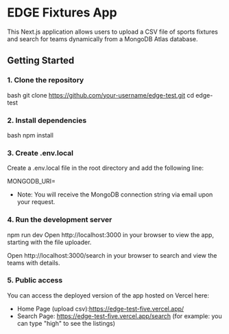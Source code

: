 # EDGE Fixtures App

This Next.js application allows users to upload a CSV file of sports fixtures and search for teams dynamically from a MongoDB Atlas database.

## Getting Started

### 1. Clone the repository

bash
git clone https://github.com/your-username/edge-test.git
cd edge-test


### 2. Install dependencies

bash
npm install

### 3. Create .env.local
Create a .env.local file in the root directory and add the following line:

MONGODB_URI=<your MongoDB connection string here>

* Note: You will receive the MongoDB connection string via email upon your request.

### 4. Run the development server
npm run dev
Open http://localhost:3000 in your browser to view the app, starting with the file uploader.

Open http://localhost:3000/search in your browser to search and view the teams with details.

### 5. Public access
You can access the deployed version of the app hosted on Vercel here:
- Home Page (upload csv):https://edge-test-five.vercel.app/
- Search Page: https://edge-test-five.vercel.app/search (for example: you can type "high" to see the listings)
